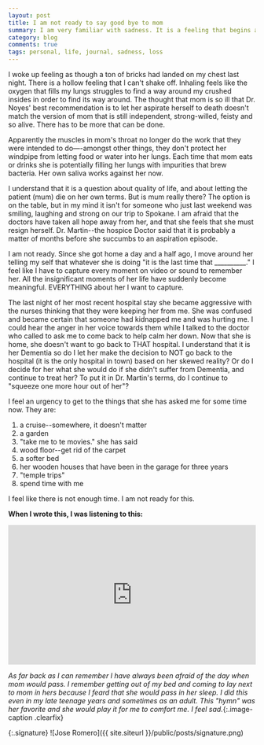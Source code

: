 ```yaml
---
layout: post
title: I am not ready to say good bye to mom
summary: I am very familiar with sadness. It is a feeling that begins at the pit of my stomach and moves around my ribs and up my back through my shoulder blades to rest in the back of my neck. From there, the feeling wraps itself around my neck to choke me and makes my head throb filling my eyes with tears. That is sadness for me. I feel it a lot.
category: blog
comments: true
tags: personal, life, journal, sadness, loss 
---
```


I woke up feeling as though a ton of bricks had landed on my chest last night. There is a hollow feeling that I can't shake off. Inhaling feels like the oxygen that fills my lungs struggles to find a way around my crushed insides in order to find its way around. The thought that mom is so ill that Dr. Noyes' best recommendation is to let her aspirate herself to death doesn't match the version of mom that is still independent, strong-willed, feisty and so alive. There has to be more that can be done.

Apparently the muscles in mom's throat no longer do the work that they were intended to do—-amongst other things, they don't protect her windpipe from letting food or water into her lungs. Each time that mom eats or drinks she is potentially filling her lungs with impurities that brew bacteria. Her own saliva works against her now.

I understand that it is a question about quality of life, and about letting the patient (mum) die on her own terms. But is mum really there? The option is on the table, but in my mind it isn't for someone who just last weekend was smiling, laughing and strong on our trip to Spokane. I am afraid that the doctors have taken all hope away from her, and that she feels that she must resign herself. Dr. Martin--the hospice Doctor said that it is probably a matter of months before she succumbs to an aspiration episode.

I am not ready. Since she got home a day and a half ago, I move around her telling my self that whatever she is doing "it is the last time that __________." I feel like I have to capture every moment on video or sound to remember her. All the insignificant moments of her life have suddenly become meaningful. EVERYTHING about her I want to capture.

The last night of her most recent hospital stay she became aggressive with the nurses thinking that they were keeping her from me. She was confused and became certain that someone had kidnapped me and was hurting me. I could hear the anger in her voice towards them while I talked to the doctor who called to ask me to come back to help calm her down. Now that she is home, she doesn't want to go back to THAT hospital. I understand that it is her Dementia so do I let her make the decision to NOT go back to the hospital (it is the only hospital in town) based on her skewed reality? Or do I decide for her what she would do if she didn't suffer from Dementia, and continue to treat her? To put it in Dr. Martin's terms, do I continue to "squeeze one more hour out of her"?

I feel an urgency to get to the things that she has asked me for some time now. They are:
1. a cruise--somewhere, it doesn't matter
2. a garden
3. "take me to te movies." she has said
4. wood floor--get rid of the carpet
5. a softer bed
6. her wooden houses that have been in the garage for three years
7. "temple trips"
8. spend time with me

I feel like there is not enough time. I am not ready for this.

**When I wrote this, I was listening to this:**
 <style>.embed-container { position: relative; padding-bottom: 56.25%; height: 0; overflow: hidden; max-width: 100%; } .embed-container iframe, .embed-container object, .embed-container embed { position: absolute; top: 0; left: 0; width: 100%; height: 100%; }</style>
<div class='embed-container'><iframe src='https://www.youtube.com/embed/1RRqDcQoqgo?rel=0&amp;t=27s&amp;showinfo=0' frameborder='0' allowfullscreen></iframe></div>

*As far back as I can remember I have always been afraid of the day when mom would pass. I remember getting out of my bed and coming to lay next to mom in hers because I feard that she would pass in her sleep. I did this even in my late teenage years and sometimes as an adult. This "hymn" was her favorite and she would play it for me to comfort me. I feel sad.*{:.image-caption .clearfix}

{:.signature}
![Jose Romero]({{ site.siteurl }}/public/posts/signature.png)